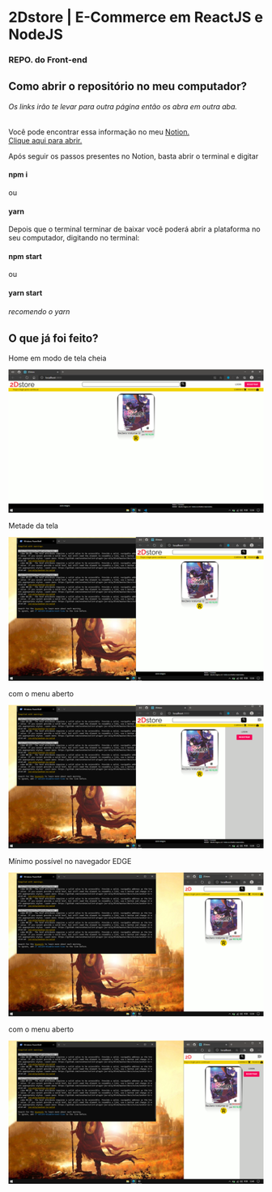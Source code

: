 # 2Dstore | E-Commerce em ReactJS e NodeJS
### REPO. do Front-end

## Como abrir o repositório no meu computador?
###### Os links irão te levar para outra página então os abra em outra aba.
Você pode encontrar essa informação no meu [Notion.](https://www.notion.so/Configurando-o-ambiente-e-DANDO-START-0d0b6c2e84574c1fb7bc26958c032690)<br>
[Clique aqui para abrir.](https://www.notion.so/Configurando-o-ambiente-e-DANDO-START-0d0b6c2e84574c1fb7bc26958c032690)

Após seguir os passos presentes no Notion, basta abrir o terminal e digitar
#### npm i 
ou
#### yarn

Depois que o terminal terminar de baixar você poderá abrir a plataforma no seu computador, digitando no terminal:
#### npm start
ou
#### yarn start

######  recomendo o yarn

## O que já foi feito?
<p>Home em modo de tela cheia</p>
<img src="githubIMG/fullscreen.png" alt="fullscreen">
<br>

<p>Metade da tela</p>
<img src="githubIMG/halfscreen.png" alt="halfscreen">
<br>

<p>com o menu aberto</p>
<img src="githubIMG/halfBurgerOpen.png" alt="halfBurgerOpen">
<br>

<p>Mínimo possível no navegador EDGE</p>
<img src="githubIMG/minscreen.png" alt="minscreen">
<br>

<p>com o menu aberto</p>
<img src="githubIMG/minBurgerOpen.png" alt="minBurgerOpen">
<br>
